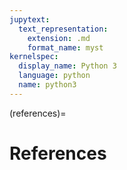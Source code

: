 ```yaml
---
jupytext:
  text_representation:
    extension: .md
    format_name: myst
kernelspec:
  display_name: Python 3
  language: python
  name: python3
---
```


(references)=
# References

```{bibliography} _static/quant-econ-tom.bib
```

